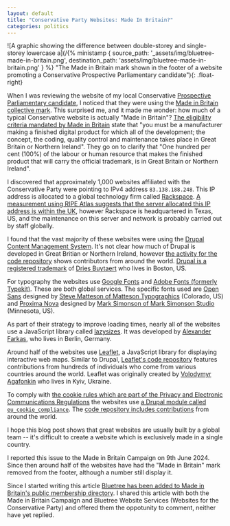 ```yaml
---
layout: default
title: "Conservative Party Websites: Made In Britain?"
categories: politics
---
```


![A graphic showing the difference between double-storey and single-storey lowercase a](/{% ministamp { source_path: '_assets/img/bluetree-made-in-britain.png', destination_path: 'assets/img/bluetree-made-in-britain.png' } %} "The Made in Britain mark shown in the footer of a website promoting a Conservative Prospective Parliamentary candidate"){: .float-right}

When I was reviewing the website of my local Conservative [Prospective Parliamentary candidate](https://en.wikipedia.org/wiki/Prospective_parliamentary_candidate), I noticed that they were using the [Made in Britain collective mark](https://www.madeinbritain.org/about/the-collective-mark).
This surprised me, and it made me wonder: how much of a typical Conservative website is actually "Made in Britain"?
[The eligibility criteria mandated by Made in Britain](https://www.madeinbritain.org/apply/eligibility) state that "you must be a manufacturer making a finished digital product for which all of the development; the concept, the coding, quality control and maintenance takes place in Great Britain or Northern Ireland".
They go on to clarify that "One hundred per cent (100%) of the labour or human resource that makes the finished product that will carry the official trademark, is in Great Britain or Northern Ireland".

I discovered that approximately 1,000 websites affiliated with the Conservative Party were pointing to IPv4 address `83.138.188.248`.
This IP address is allocated to a global technology firm called [Rackspace](https://www.rackspace.com/).
[A measurement using RIPE Atlas suggests that the server allocated this IP address is within the UK](https://atlas.ripe.net/measurements/74525979), however Rackspace is headquartered in Texas, US, and the maintenance on this server and network is probably carried out by staff globally.

I found that the vast majority of these websites were using the [Drupal Content Management System](https://www.drupal.org/).
It's not clear how much of Drupal is developed in Great Britian or Northern Ireland, however [the activity for the code repository](https://git.drupalcode.org/project/drupal/activity) shows contributors from around the world.
[Drupal is a registered trademark](https://www.drupal.org/about/trademark) of [Dries Buytaert](https://dri.es/) who lives in Boston, US.

For typography the websites use [Google Fonts](https://fonts.google.com/) and [Adobe Fonts (formerly Typekit)](https://fonts.adobe.com/).
These are both global services.
The specific fonts used are [Open Sans](https://fonts.google.com/specimen/Open+Sans) designed by [Steve Matteson of Matteson Typographics](https://mattesontypographics.com/) (Colorado, US) and [Proxima Nova](https://fonts.adobe.com/fonts/proxima-nova) designed by [Mark Simonson of Mark Simonson Studio](https://www.marksimonson.com/) (Minnesota, US).

As part of their strategy to improve loading times, nearly all of the websites use a JavaScript library called [lazysizes](https://github.com/aFarkas/lazysizes).
It was developed by [Alexander Farkas](https://github.com/aFarkas), who lives in Berlin, Germany.

Around half of the websites use [Leaflet](https://leafletjs.com/), a JavaScript library for displaying interactive web maps.
Similar to Drupal, [Leaflet's code repository](https://github.com/Leaflet/Leaflet) features contributions from hundreds of individuals who come from various countries around the world.
Leaflet was originally created by [Volodymyr Agafonkin](https://agafonkin.com/) who lives in Kyiv, Ukraine.

To comply with [the cookie rules which are part of the Privacy and Electronic Communications Regulations](https://ico.org.uk/for-organisations/direct-marketing-and-privacy-and-electronic-communications/guide-to-pecr/cookies-and-similar-technologies/) the websites use [a Drupal module called `eu_cookie_compliance`](https://www.drupal.org/project/eu_cookie_compliance).
The [code repository includes contributions](https://git.drupalcode.org/project/eu-cookie-compliance/activity) from around the world.

I hope this blog post shows that great websites are usually built by a global team -- it's difficult to create a website which is exclusively made in a single country.

I reported this issue to the Made in Britain Campaign on 9th June 2024.
Since then around half of the websites have had the "Made in Britain" mark removed from the footer, although a number still display it.

Since I started writing this article [Bluetree has been added to Made in Britain's public membership directory](https://www.madeinbritain.org/members?q=Bluetree).
I shared this article with both the Made in Britain Campaign and Bluetree Website Services (Websites for the Conservative Party) and offered them the oppotunity to comment, neither have yet replied.
